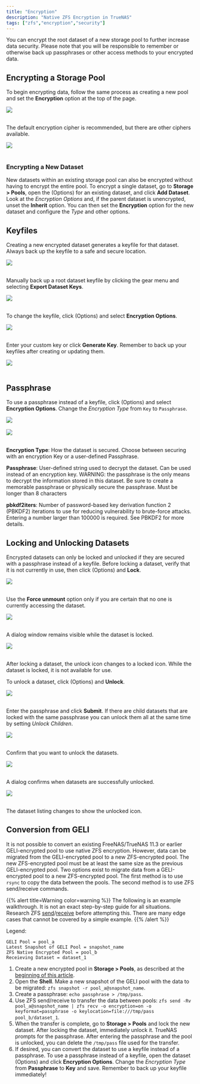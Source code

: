 ```yaml
---
title: "Encryption"
description: "Native ZFS Encryption in TrueNAS"
tags: ["zfs","encryption","security"]
---
```


You can encrypt the root dataset of a new storage pool to further increase data security.
Please note that you will be responsible to remember or otherwise back up passphrases or other access methods to your encrypted data.

## Encrypting a Storage Pool

To begin encrypting data, follow the same process as creating a new pool and set the **Encryption** option at the top of the page.

<img src="/images/TN-12.0-encryption-1.PNG">
<br><br>

The default encryption cipher is recommended, but there are other ciphers available.

<img src="/images/TN-12.0-encryption-2.PNG">
<br><br>

### Encrypting a New Dataset

New datasets within an existing storage pool can also be encrypted without having to encrypt the entire pool.
To encrypt a single dataset, go to **Storage > Pools**, open the <i class="fas fa-ellipsis-v"></i> (Options) for an existing dataset, and click **Add Dataset**.
Look at the *Encryption Options* and, if the parent dataset is unencrypted, unset the **Inherit** option.
You can then set the **Encryption** option for the new dataset and configure the *Type* and other options.

## Keyfiles

Creating a new encrypted dataset generates a keyfile for that dataset.
Always back up the keyfile to a safe and secure location.

<img src="/images/TN-12.0-encryption-3.PNG">
<br><br>

Manually back up a root dataset keyfile by clicking the gear menu and selecting **Export Dataset Keys**. 

<img src="/images/TN-12.0-encryption-8.PNG">
<br><br>

To change the keyfile, click <i class="fas fa-ellipsis-v"></i> (Options) and select **Encryption Options**.  

<img src="/images/TN-12.0-encryption-4.PNG">
<br><br>

Enter your custom key or click **Generate Key**. Remember to back up your keyfiles after creating or updating them.

<img src="/images/TN-12.0-encryption-5.PNG">
<br><br>

## Passphrase

To use a passphrase instead of a keyfile, click <i class="fas fa-ellipsis-v"></i> (Options) and select **Encryption Options**.
Change the *Encryption Type* from `Key` to `Passphrase`.

<img src="/images/TN-12.0-encryption-6.PNG">
<br><br>

<img src="/images/TN-12.0-encryption-7.PNG">
<br><br>

**Encryption Type**: How the dataset is secured. Choose between securing with an encryption Key or a user-defined Passphrase.

**Passphrase**: User-defined string used to decrypt the dataset. Can be used instead of an encryption key.
WARNING: the passphrase is the only means to decrypt the information stored in this dataset. Be sure to create a memorable passphrase or physically secure the passphrase.
Must be longer than 8 characters

**pbkdf2iters**: Number of password-based key derivation function 2 (PBKDF2) iterations to use for reducing vulnerability to brute-force attacks. Entering a number larger than 100000 is required. See PBKDF2 for more details.

## Locking and Unlocking Datasets

Encrypted datasets can only be locked and unlocked if they are secured with a passphrase instead of a keyfile.
Before locking a dataset, verify that it is not currently in use, then click <i class="fas fa-ellipsis-v" aria-hidden="true" title="Options"></i> (Options) and **Lock**.

<img src="/images/TN-12.0-encryption-10.PNG">
<br><br>

Use the **Force unmount** option only if you are certain that no one is currently accessing the dataset.

<img src="/images/TN-12.0-encryption-11.PNG">
<br><br>

A dialog window remains visible while the dataset is locked.

<img src="/images/TN-12.0-encryption-12.PNG">
<br><br>

After locking a dataset, the unlock icon changes to a locked icon.
While the dataset is locked, it is not available for use.

To unlock a dataset, click <i class="fas fa-ellipsis-v" aria-hidden="true" title="Options"></i> (Options) and **Unlock**.

<img src="/images/TN-12.0-encryption-13.PNG">
<br><br>

Enter the passphrase and click **Submit**. If there are child datasets that are locked with the same passphrase you can unlock them all at the same time by setting *Unlock Children*.

<img src="/images/TN-12.0-encryption-14.PNG">
<br><br>

Confirm that you want to unlock the datasets.

<img src="/images/TN-12.0-encryption-15.PNG">
<br><br>

A dialog confirms when datasets are successfully unlocked.

<img src="/images/TN-12.0-encryption-16.PNG">
<br><br>

The dataset listing changes to show the unlocked icon.

## Conversion from GELI

It is not possible to convert an existing FreeNAS/TrueNAS 11.3 or earlier GELI-encrypted pool to use native ZFS encryption.
However, data can be migrated from the GELI-encrypted pool to a new ZFS-encrypted pool. The new ZFS-encrypted pool must be at least the same size as the previous GELI-encrypted pool. Two options exist to migrate data from a GELI-encrypted pool to a new ZFS-encrypted pool. The first method is to use `rsync` to copy the data between the pools. The second method is to use ZFS send/receive commands.

{{% alert title=Warning color=warning %}}
The following is an example walkthrough. It is not an exact step-by-step guide for all situations. Research ZFS [send](https://openzfs.github.io/openzfs-docs/man/8/zfs-send.8.html)/[receive](https://openzfs.github.io/openzfs-docs/man/8/zfs-receive.8.html) before attempting this. There are many edge cases that cannot be covered by a simple example.
{{% /alert %}}

Legend:
```
GELI Pool = pool_a 
Latest Snapshot of GELI Pool = snapshot_name
ZFS Native Encrypted Pool = pool_b
Receieving Dataset = dataset_1
```

1. Create a new encrypted pool in **Storage > Pools**, as described at the [beginning of this article](#encrypting-a-storage-pool).
2. Open the **Shell**. Make a new snapshot of the GELI pool with the data to be migrated: `zfs snapshot -r pool_a@snapshot_name`.
3. Create a passphrase: `echo passphrase > /tmp/pass`.
4. Use ZFS send/receive to transfer the data between pools: `zfs send -Rv pool_a@snapshot_name | zfs recv -o encryption=on -o keyformat=passphrase -o keylocation=file:///tmp/pass pool_b/dataset_1`.
5. When the transfer is complete, go to **Storage > Pools** and lock the new dataset. After locking the dataset, immediately unlock it. TrueNAS prompts for the passphrase. After entering the passphrase and the pool is unlocked, you can delete the `/tmp/pass` file used for the transfer.
6. If desired, you can convert the dataset to use a keyfile instead of a passphrase. To use a passphrase instead of a keyfile, open the dataset <i class="fas fa-ellipsis-v" aria-hidden="true" title="Options"></i> (Options) and click **Encryption Options**. Change the *Encryption Type* from **Passphrase** to **Key** and save. Remember to back up your keyfile immediately!
